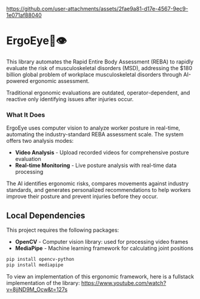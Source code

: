 https://github.com/user-attachments/assets/2fae9a81-d17e-4567-9ec9-1e071af88040

# ErgoEye🦾👁️

This library automates the Rapid Entire Body Assessment (REBA) to rapidly evaluate the risk of musculoskeletal disorders (MSD), addressing the $180 billion global problem of workplace musculoskeletal disorders through AI-powered ergonomic assessment. 

Traditional ergonomic evaluations are outdated, operator-dependent, and reactive only identifying issues after injuries occur.

### What It Does

ErgoEye uses computer vision to analyze worker posture in real-time, automating the industry-standard REBA assessment scale. The system offers two analysis modes:

- **Video Analysis** - Upload recorded videos for comprehensive posture evaluation
- **Real-time Monitoring** - Live posture analysis with real-time data processing

The AI identifies ergonomic risks, compares movements against industry standards, and generates personalized recommendations to help workers improve their posture and prevent injuries before they occur.

## Local Dependencies

This project requires the following packages:

- **OpenCV** - Computer vision library: used for processing video frames
- **MediaPipe** - Machine learning framework for calculating joint positions

```bash
pip install opencv-python
pip install mediapipe
```

To view an implementation of this ergonomic framework, here is a fullstack implementation of the library: 
https://www.youtube.com/watch?v=8jjND9M_Ocw&t=127s
